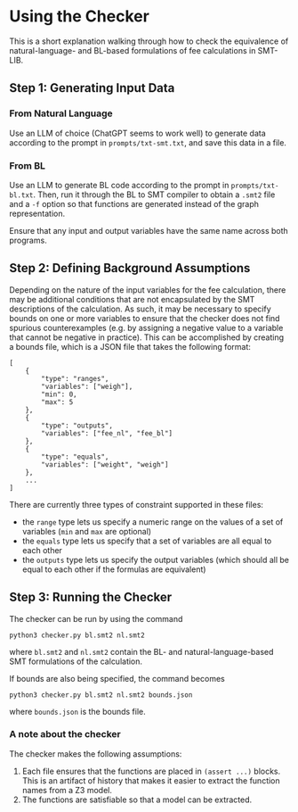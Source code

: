 # Using the Checker

This is a short explanation walking through how to check the equivalence of natural-language- and BL-based formulations of fee calculations in SMT-LIB.

## Step 1: Generating Input Data

### From Natural Language

Use an LLM of choice (ChatGPT seems to work well) to generate data according to the prompt in `prompts/txt-smt.txt`, and save this data in a file.

### From BL

Use an LLM to generate BL code according to the prompt in `prompts/txt-bl.txt`. Then, run it through the BL to SMT compiler to obtain a `.smt2` file and a `-f` option so that functions are generated instead of the graph representation.

Ensure that any input and output variables have the same name across both programs.


## Step 2: Defining Background Assumptions
Depending on the nature of the input variables for the fee calculation, there may be additional conditions that are not encapsulated by the SMT descriptions of the calculation. As such, it may be necessary to specify bounds on one or more variables to ensure that the checker does not find spurious counterexamples (e.g. by assigning a negative value to a variable that cannot be negative in practice). This can be accomplished by creating a bounds file, which is a JSON file that takes the following format:

```
[
    {
        "type": "ranges",
        "variables": ["weigh"],
        "min": 0,
        "max": 5
    },
    {
        "type": "outputs",
        "variables": ["fee_nl", "fee_bl"]
    },
    {
        "type": "equals",
        "variables": ["weight", "weigh"]
    },
    ...
]
```

There are currently three types of constraint supported in these files:

- the `range` type lets us specify a numeric range on the values of a set of variables (`min` and `max` are optional)
- the `equals` type lets us specify that a set of variables are all equal to each other
- the `outputs` type lets us specify the output variables (which should all be equal to each other if the formulas are equivalent)


## Step 3: Running the Checker

The checker can be run by using the command 

```
python3 checker.py bl.smt2 nl.smt2
```

where `bl.smt2` and `nl.smt2` contain the BL- and natural-language-based SMT formulations of the calculation. 

If bounds are also being specified, the command becomes

```
python3 checker.py bl.smt2 nl.smt2 bounds.json
```

where `bounds.json` is the bounds file.

### A note about the checker

The checker makes the following assumptions:
1. Each file ensures that the functions are placed in `(assert ...)` blocks. This is an artifact of history that makes it easier to extract the function names from a Z3 model.
2. The functions are satisfiable so that a model can be extracted.